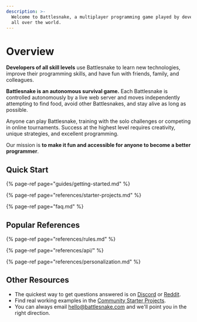 ```yaml
---
description: >-
  Welcome to Battlesnake, a multiplayer programming game played by developers
  all over the world.
---
```


# Overview

**Developers of all skill levels** use Battlesnake to learn new technologies, improve their programming skills, and have fun with friends, family, and colleagues.

**Battlesnake is an autonomous survival game.** Each Battlesnake is controlled autonomously by a live web server and moves independently attempting to find food, avoid other Battlesnakes, and stay alive as long as possible.

Anyone can play Battlesnake, training with the solo challenges or competing in online tournaments. Success at the highest level requires creativity, unique strategies, and excellent programming.

Our mission is **to make it fun and accessible for anyone to become a better programmer**.

## Quick Start

{% page-ref page="guides/getting-started.md" %}

{% page-ref page="references/starter-projects.md" %}

{% page-ref page="faq.md" %}

## Popular References

{% page-ref page="references/rules.md" %}

{% page-ref page="references/api/" %}

{% page-ref page="references/personalization.md" %}

## Other Resources

* The quickest way to get questions answered is on [Discord](https://play.battlesnake.com/discord) or [Reddit](https://www.reddit.com/r/Battlesnake).
* Find real working examples in the [Community Starter Projects](references/starter-projects.md#community-starter-projects).
* You can always email [hello@battlesnake.com](mailto:hello@battlesnake.com) and we'll point you in the right direction.

